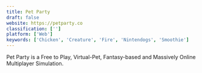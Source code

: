 ```yaml
---
title: Pet Party
draft: false 
website: https://petparty.co
classification: ['']
platform: ['Web']
keywords: ['Chicken', 'Creature', 'Fire', 'Nintendogs', 'Smoothie']
---
```

Pet Party is a Free to Play, Virtual-Pet, Fantasy-based and Massively Online Multiplayer Simulation.
